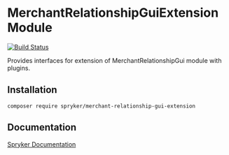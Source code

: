 # MerchantRelationshipGuiExtension Module
[![Build Status](https://travis-ci.org/spryker/merchant-relationship-gui-extension.svg)](https://travis-ci.org/spryker/merchant-relationship-gui-extension)

Provides interfaces for extension of MerchantRelationshipGui module with plugins.

## Installation

```
composer require spryker/merchant-relationship-gui-extension
```

## Documentation

[Spryker Documentation](https://documentation.spryker.com/module_guide/overview.htm)
